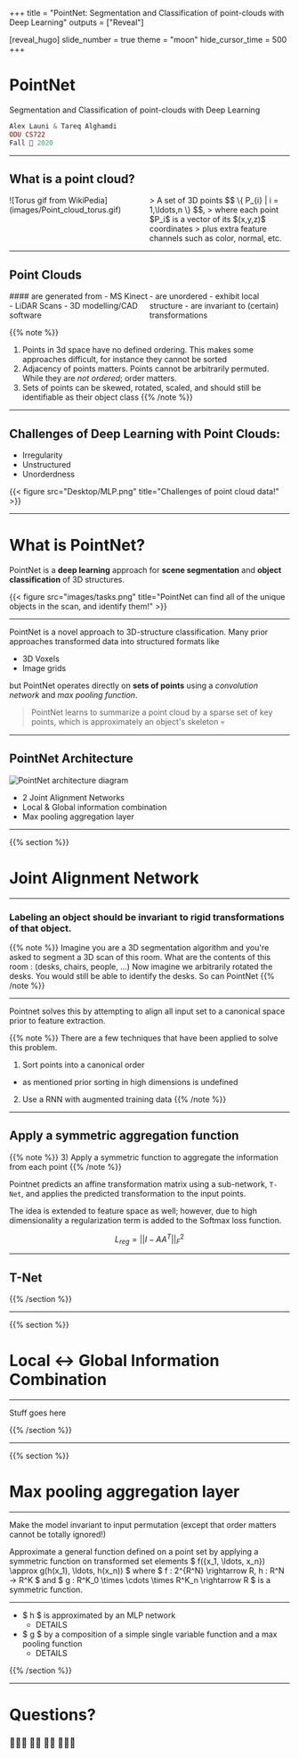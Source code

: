 +++
title = "PointNet: Segmentation and Classification of point-clouds with Deep Learning"
outputs = ["Reveal"]

[reveal_hugo]
slide_number = true
theme = "moon"
hide_cursor_time = 500
+++

<style>
.container{
    display: flex;
}
.col{
    flex: 1;
}
.text-left {
  text-align: left;
}
.text-xs {
  font-size: 10px
}
</style>

# PointNet
Segmentation and Classification of point-clouds with Deep Learning

```php
Alex Launi & Tareq Alghamdi
ODU CS722
Fall 🎃 2020
```

---

## What is a point cloud?
<div class="container" data-markdown>
  <div class="col">
![Torus gif from WikiPedia](images/Point_cloud_torus.gif)
  </div>
  <div class="col">
> A set of 3D points $$ \{ P_{i} | i = 1,\ldots,n \} $$,
> where each point $P_i$ is a vector of its  $(x,y,z)$ coordinates 
> plus extra feature channels such as color, normal, etc.
  </div>
</div>

---

## Point Clouds

<div class="container text-left" data-markdown>
  <div class="col">
#### are generated from
 - MS Kinect 
 - LiDAR Scans
 - 3D modelling/CAD software
  </div>

  <div class="col">
- are unordered
- exhibit local structure
- are invariant to (certain) transformations
  </div>
</div>


{{% note %}}
1) Points in 3d space have no defined ordering. This makes some approaches difficult, for instance they cannot be sorted
2) Adjacency of points matters. Points cannot be arbitrarily permuted. While they are *not ordered*; order matters.
3) Sets of points can be skewed, rotated, scaled, and should still be identifiable as their object class
{{% /note %}}

---

## Challenges of Deep Learning with Point Clouds:
-  Irregularity
-  Unstructured
-  Unorderdness

{{< figure src="Desktop/MLP.png" title="Challenges of point cloud data!" >}}

---

# What is PointNet?
PointNet is a **deep learning** approach for **scene segmentation** and **object classification** of 3D structures.

{{< figure src="images/tasks.png" title="PointNet can find all of the unique objects in the scan, and identify them!" >}}

---

PointNet is a novel approach to 3D-structure classification. Many prior approaches transformed data into structured formats like
 - 3D Voxels
 - Image grids

but PointNet operates directly on **sets of points** using a *convolution network* and *max pooling function*.

> PointNet learns to summarize a point cloud by a sparse set of key points, which is approximately an object's skeleton 💀

---

## PointNet Architecture
![PointNet architecture diagram](images/architecture.png)
- 2 Joint Alignment Networks
- Local & Global information combination
- Max pooling aggregation layer

---

{{% section %}}

# Joint Alignment Network

---

### Labeling an object should be invariant to rigid transformations of that object.

{{% note %}}
Imagine you are a 3D segmentation algorithm and you're asked to segment a 3D scan of this room.
What are the contents of this room : (desks, chairs, people, ...)
Now imagine we arbitrarily rotated the desks.  You would still be able to identify the desks.
So can PointNet
{{% /note %}}

---

Pointnet solves this by attempting to align all input set to a canonical space prior to feature extraction.

{{% note %}}
There are a few techniques that have been applied to solve this problem.
1) Sort points into a canonical order
  - as mentioned prior sorting in high dimensions is undefined
2) Use a RNN with augmented training data
{{% /note %}}

---

## Apply a symmetric aggregation function

{{% note %}}
3) Apply a symmetric function to aggregate the information from each point
{{% /note %}}

Pointnet predicts an affine transformation matrix using a sub-network, `T-Net`, and applies the predicted transformation
to the input points.

The idea is extended to feature space as well; however, due to high dimensionality a regularization term is added to the 
Softmax loss function.

$$ L_{reg} = ||I - AA^T||_F^2 $$

---

## T-Net

{{% /section %}}

---

{{% section %}}

# Local ↔︎ Global Information Combination

---

Stuff goes here

{{% /section %}}

---

{{% section %}}

# Max pooling aggregation layer

---

Make the model invariant to input permutation (except that order matters cannot be totally ignored!)

Approximate a general function defined on a point set by applying a symmetric function on transformed set elements
$ f(\{x_1, \ldots, x_n\}) \approx g(h(x_1), \ldots, h(x_n)) $ where $ f : 2^{R^N} \rightarrow R, h : R^N -> R^K $
and $ g : R^K_0 \times \cdots \times R^K_n \rightarrow R $ is a symmetric function.

---

- $ h $ is approximated by an MLP network
  - DETAILS
- $ g $ by a composition of a simple single variable function and a max pooling function
  - DETAILS

{{% /section %}}

---

# Questions?
### 🙋🏿‍♂️ 🙋🏻 🧟‍♀️ 🙋🏽‍♀️
